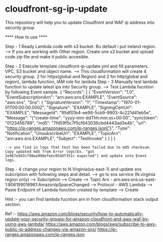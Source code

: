 # cloudfront-sg-ip-update
This repository will help you to update Cloudfront and WAF ip address into security group

**** How to use ****

Step - 1 Ready Lambda code with s3 bucket. Bu default i put ireland region. 
	--> If you are working with Other region. Create one s3 bucket and upload code.zip file and make it public accesible.

Step - 2 Execute template cloudfront-ip-update.yml and fill parameters. VPC, S3 bucket and object name. 
	--> This cloudformation will create 4 security group. 2 for https(global and Region) and 2 for http(global and region), lambda function, IAM role for lambda
Step - 3 Manually test lambda function to update latest ips into Security group. 
	--> Test Lambda fucntion by following Event sample.
{
  "Records": [
    {
      "EventVersion": "1.0",
      "EventSubscriptionArn": "arn:aws:sns:EXAMPLE",
      "EventSource": "aws:sns",
      "Sns": {
        "SignatureVersion": "1",
        "Timestamp": "1970-01-01T00:00:00.000Z",
        "Signature": "EXAMPLE",
        "SigningCertUrl": "EXAMPLE",
        "MessageId": "95df01b4-ee98-5cb9-9903-4c221d41eb5e",
        "Message": "{\"create-time\": \"yyyy-mm-ddThh:mm:ss+00:00\", \"synctoken\": \"0123456789\", \"md5\": \"7fd59f5c7f5cf643036cbd4443ad3e4b\", \"url\": \"https://ip-ranges.amazonaws.com/ip-ranges.json\"}",
        "Type": "Notification",
        "UnsubscribeUrl": "EXAMPLE",
        "TopicArn": "arn:aws:sns:EXAMPLE",
        "Subject": "TestInvoke"
      }
    }
  ]
}	

	--> you find in logs that test has been failed due to md5 checksum. Copy updated md5 from Error logs(Ex. "got 2e967e943cf98ae998efeec05d4f351c expected") and update into Event logs.
	
	
Step - 4 change your region to N.Virginia(us-east-1) and update sns subcription with following steps and detail.
	--> go to sns service (N.virginia region only) --> Subcription --> Create --> Topic Arn - arn:aws:sns:us-east-1:806199016981:AmazonIpSpaceChanged --> Protocol - AWS Lambda --> Paste Endpoint of Lambda function created by template --> Create
	
Hint :- you can find lambda fucntion arn in from cloudformation stack output section. 

Ref :- 
https://aws.amazon.com/blogs/security/how-to-automatically-update-your-security-groups-for-amazon-cloudfront-and-aws-waf-by-using-aws-lambda/
https://aws.amazon.com/blogs/aws/subscribe-to-aws-public-ip-address-changes-via-amazon-sns/
https://ip-ranges.amazonaws.com/ip-ranges.json
